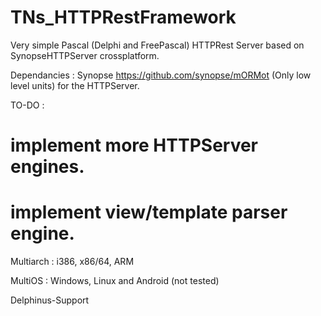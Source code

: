 # TNs_HTTPRestFramework

Very simple Pascal (Delphi and FreePascal) HTTPRest Server based on SynopseHTTPServer crossplatform.

Dependancies : Synopse https://github.com/synopse/mORMot (Only low level units) for the HTTPServer. 

TO-DO : 

# implement more HTTPServer engines.
# implement view/template parser engine.



Multiarch : i386, x86/64, ARM

MultiOS : Windows, Linux and Android (not tested)

Delphinus-Support
